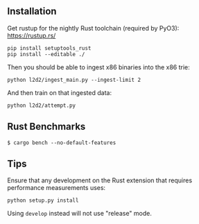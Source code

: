 ## Installation

Get rustup for the nightly Rust toolchain (required by PyO3):
https://rustup.rs/

```
pip install setuptools_rust
pip install --editable ./
```

Then you should be able to ingest x86 binaries into the x86 trie:

```
python l2d2/ingest_main.py --ingest-limit 2
```

And then train on that ingested data:

```
python l2d2/attempt.py
```

## Rust Benchmarks

```
$ cargo bench --no-default-features
```

## Tips

Ensure that any development on the Rust extension that requires performance
measurements uses:

```
python setup.py install
```

Using `develop` instead will not use "release" mode.
